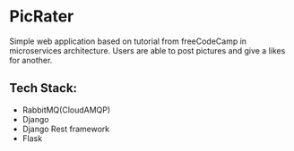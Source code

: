 # PicRater

Simple web application based on tutorial from freeCodeCamp in microservices architecture.
Users are able to post pictures and give a likes for another.

## Tech Stack:
- RabbitMQ(CloudAMQP)
- Django
- Django Rest framework
- Flask
